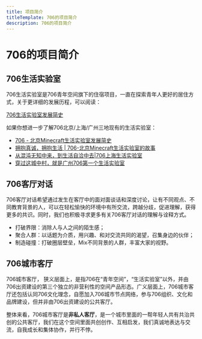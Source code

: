```yaml
---
title: 项目简介
titleTemplate: 706的项目简介
description: 706的项目简介
---
```



# 706的项目简介

## 706生活实验室

706生活实验室是706青年空间旗下的住宿项目，一直在探索青年人更好的居住方式，关于更详细的发展历程，可以阅读：

[706生活实验室发展简史](https://mp.weixin.qq.com/s/4S3q8A7kjNBP-G9eyG8brw)

如果你想进一步了解706北京/上海/广州三地现有的生活实验室：

- [706 - 北京Minecraft生活实验室发展简史](https://mp.weixin.qq.com/s/D5nQnx2AcgVYMb-hZ56ndg)
- [拥抱真诚，拥抱生活 | 706-北京Minecraft生活实验室的故事](https://mp.weixin.qq.com/s/39vmuawPN0OvPGxTahL2Yw)
- [从混沌无知中来，到生活自洽中去|706上海生活实验室](https://mp.weixin.qq.com/s/NZDmtgrH2LkHQYL5wdTdpQ)
- [穿过这城中村，就是广州706第一个生活实验室](https://mp.weixin.qq.com/s/VLUcZbXdV-jSCrV2_YL4fg)

## 706客厅对话

706客厅对话希望通过发生在客厅中的面对面谈话和深度讨论，让有不同观点、不同教育背景的人，可以在轻松愉快的环境中有所交流，跨越分歧，促进理解，获得更多的共识。同时，我们也积极寻求更多有关706客厅对话的理解与诠释方式。

- 打破界限：消除人与人之间的陌生感；
- 聚合人群：以话题为介质，用兴趣、和对交流共同的渴望，召集身边的伙伴；
- 制造碰撞：打破圈层壁垒，Mix不同背景的人群，丰富大家的视野。

## 706城市客厅

706城市客厅， 狭义层面上，是指706在“青年空间”，“生活实验室”以外，并由706出资建设的第三个独立的非营利性的空间产品形态。广义层面上，706城市客厅还包括认同706文化理念，自愿加入706城市节点网络，参与706组织、文化和品牌建设，但并非由706出资建设的公共客厅。

整体来看，706城市客厅是**非私人客厅**，是一个城市里面的一帮年轻人共有共治共创的公共客厅，我们在这个空间里面共创创作、互相启发，我们真诚地表达与交流，自我成长和集体协作，并行不悖。